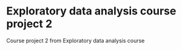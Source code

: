# Exploratory data analysis course project 2

Course project 2 from Exploratory data analysis course 
